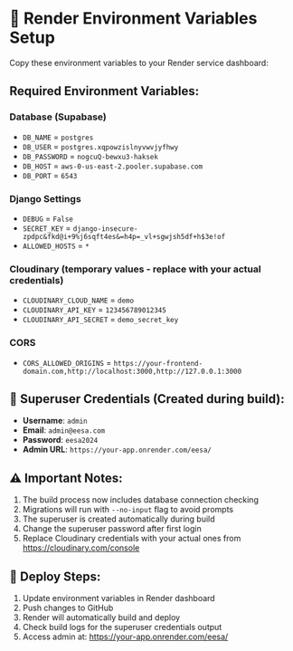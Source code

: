 # 🔧 Render Environment Variables Setup

Copy these environment variables to your Render service dashboard:

## Required Environment Variables:

### Database (Supabase)
- `DB_NAME` = `postgres`
- `DB_USER` = `postgres.xqpowzislnyvwvjyfhwy`
- `DB_PASSWORD` = `nogcuQ-bewxu3-haksek`
- `DB_HOST` = `aws-0-us-east-2.pooler.supabase.com`
- `DB_PORT` = `6543`

### Django Settings
- `DEBUG` = `False`
- `SECRET_KEY` = `django-insecure-zpdpc&fkd@i+9%j6sqft4es&=h4p=_vl+sgwjsh5df+h$3e!of`
- `ALLOWED_HOSTS` = `*`

### Cloudinary (temporary values - replace with your actual credentials)
- `CLOUDINARY_CLOUD_NAME` = `demo`
- `CLOUDINARY_API_KEY` = `123456789012345`
- `CLOUDINARY_API_SECRET` = `demo_secret_key`

### CORS
- `CORS_ALLOWED_ORIGINS` = `https://your-frontend-domain.com,http://localhost:3000,http://127.0.0.1:3000`

## 🔑 Superuser Credentials (Created during build):
- **Username**: `admin`
- **Email**: `admin@eesa.com`
- **Password**: `eesa2024`
- **Admin URL**: `https://your-app.onrender.com/eesa/`

## ⚠️ Important Notes:
1. The build process now includes database connection checking
2. Migrations will run with `--no-input` flag to avoid prompts
3. The superuser is created automatically during build
4. Change the superuser password after first login
5. Replace Cloudinary credentials with your actual ones from https://cloudinary.com/console

## 🚀 Deploy Steps:
1. Update environment variables in Render dashboard
2. Push changes to GitHub
3. Render will automatically build and deploy
4. Check build logs for the superuser credentials output
5. Access admin at: https://your-app.onrender.com/eesa/
